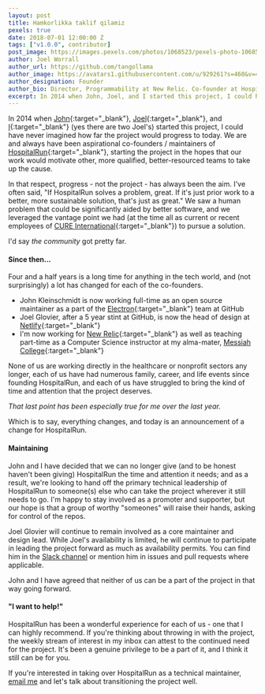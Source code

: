 ```yaml
---
layout: post
title: Hamkorlikka taklif qilamiz
pexels: true
date: 2018-07-01 12:00:00 Z
tags: ["v1.0.0", contributor]
post_image: https://images.pexels.com/photos/1068523/pexels-photo-1068523.jpeg?auto=compress&cs=tinysrgb&dpr=2&h=750&w=1260
author: Joel Worrall
author_url: https://github.com/tangollama
author_image: https://avatars1.githubusercontent.com/u/929261?s=460&v=4
author_designation: Founder
author_bio: Director, Programmability at New Relic. Co-founder at HospitalRun. Teacher, charity guy, & accidental marketer. Throughout the Interwebs, I am @tangollama.
excerpt: In 2014 when John, Joel, and I started this project, I could have never imagined how far the project would progress to today.
---
```


In 2014 when [John](https://twitter.com/jkleinsc){:target="\_blank"}, [Joel](https://twitter.com/jglovier){:target="\_blank"}, and [I](https://twitter.com/tangollama){:target="\_blank"} (yes there are two Joel's) started this project, I could have never imagined how far the project would progress to today. We are and always have been aspirational co-founders / maintainers of [HospitalRun](http://github.com/hospitalrun){:target="\_blank"}, starting the project in the hopes that our work would motivate other, more qualified, better-resourced teams to take up the cause.

In that respect, progress - not the project - has always been the aim. I've often said, "If HospitalRun solves a problem, great. If it's just prior work to a better, more sustainable solution, that's just as great." We saw a human problem that could be significantly aided by better software, and we leveraged the vantage point we had (at the time all as current or recent employees of [CURE International](http://cure.org){:target="\_blank"}) to pursue a solution.

I'd say _the community_ got pretty far.

#### Since then...

Four and a half years is a long time for anything in the tech world, and (not surprisingly) a lot has changed for each of the co-founders.

- John Kleinschmidt is now working full-time as an open source maintainer as a part of the [Electron](https://electronjs.org/){:target="\_blank"} team at GitHub
- Joel Glovier, after a 5 year stint at GitHub, is now the head of design at [Netlify](https://netlify.com){:target="\_blank"}
- I'm now working for [New Relic](https://newrelic.com){:target="\_blank"} as well as teaching part-time as a Computer Science instructor at my alma-mater, [Messiah College](https://messiah.edu){:target="\_blank"}

None of us are working directly in the healthcare or nonprofit sectors any longer, each of us have had numerous family, career, and life events since founding HospitalRun, and each of us have struggled to bring the kind of time and attention that the project deserves.

_That last point has been especially true for me over the last year._

Which is to say, everything changes, and today is an announcement of a change for HospitalRun.

#### Maintaining

John and I have decided that we can no longer give (and to be honest haven't been giving) HospitalRun the time and attention it needs; and as a result, we're looking to hand off the primary technical leadership of HospitalRun to someone(s) else who can take the project wherever it still needs to go. I'm happy to stay involved as a promoter and supporter, but our hope is that a group of worthy "someones" will raise their hands, asking for control of the repos.

Joel Glovier will continue to remain involved as a core maintainer and design lead. While Joel's availability is limited, he will continue to participate in leading the project forward as much as availability permits. You can find him in the [Slack channel](https://github.com/HospitalRun/hospitalrun-frontend/blob/master/.github/CONTRIBUTING.md#slack--communication) or mention him in issues and pull requests where applicable.

John and I have agreed that neither of us can be a part of the project in that way going forward.

#### "I want to help!"

HospitalRun has been a wonderful experience for each of us - one that I can highly recommend. If you're thinking about throwing in with the project, the weekly stream of interest in my inbox can attest to the continued need for the project. It's been a genuine privilege to be a part of it, and I think it still can be for you.

If you're interested in taking over HospitalRun as a technical maintainer, [email me](mailto:joel@hospitalrun.io) and let's talk about transitioning the project well.

[jekyll-gh]: https://github.com/mojombo/jekyll
[jekyll]: http://jekyllrb.com
